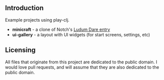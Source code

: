 ## Introduction

Example projects using play-clj.

* **minicraft** - a clone of Notch's [Ludum Dare entry](http://www.ludumdare.com/compo/ludum-dare-22/?action=preview&uid=398)
* **ui-gallery** - a layout with UI widgets (for start screens, settings, etc)

## Licensing

All files that originate from this project are dedicated to the public domain. I would love pull requests, and will assume that they are also dedicated to the public domain.
